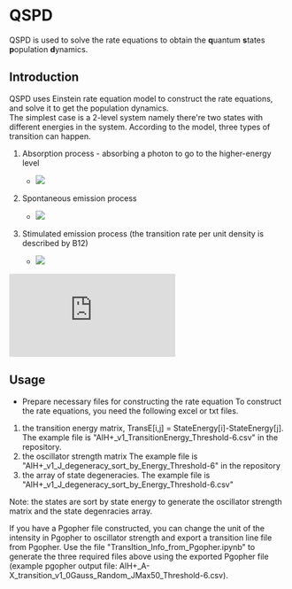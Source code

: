 # QSPD
QSPD is used to solve the rate equations to obtain the **q**uantum **s**tates **p**opulation **d**ynamics. 


## Introduction
QSPD uses Einstein rate equation model to construct the rate equations, and solve it to get the population dynamics. <br>
The simplest case is a 2-level system namely there're two states with different energies in the system. According to the model, three types of transition can happen. <br>
  1. Absorption process - absorbing a photon to go to the higher-energy level
  
     * ![](https://upload.wikimedia.org/wikipedia/commons/thumb/7/75/AtomicLineAb.svg/340px-AtomicLineAb.svg.png)
      
  2. Spontaneous emission process 
  
     * ![](https://upload.wikimedia.org/wikipedia/commons/thumb/7/7a/AtomicLineSpEm.svg/339px-AtomicLineSpEm.svg.png)
      
  3. Stimulated emission process (the transition rate per unit density is described by B12)
  
     * ![](https://upload.wikimedia.org/wikipedia/commons/thumb/b/b9/AtomicLineInEm.svg/340px-AtomicLineInEm.svg.png)

![](http://latex.codecogs.com/png.latex?%5Cdpi%7B110%7D%20%5Cbegin%7Balign%7D%5Cbegin%7Baligned%7D%5Cfrac%7B%5Cpartial%5Crho_i%7D%7B%5Cpartial%20t%7D=-%5Csum_%7Bj%5Cneq%20i%7DB_%7Bij%7D(I_%7B%5Cmathrm%7BBBR%7D%7D&plus;I_%7B%5Cmathrm%7Blaser%7D%7D)%5Crho_i%20-%20%5Csum_%7Bj%3Ci%7DA_%7Bij%7D%5Crho_i%20%5C%5C&plus;%5Csum_%7Bj%5Cneq%20i%7DB_%7Bji%7D(I_%7B%5Cmathrm%7BBBR%7D%7D&plus;I_%7B%5Cmathrm%7Blaser%7D%7D)%5Crho_i%20&plus;%20%5Csum_%7Bj%3Ei%7DA_%7Bji%7D%5Crho_i%20%5Cend%7Baligned%7D%5Cend%7Balign%7D)

## Usage
* Prepare necessary files for constructing the rate equation
To construct the rate equations, you need the following excel or txt files.

1. the transition energy matrix, TransE[i,j] = StateEnergy[i]-StateEnergy[j]. 
    The example file is "AlH+_v1_TransitionEnergy_Threshold-6.csv" in the repository.
2. the oscillator strength matrix
    The example file is "AlH+_v1_J_degeneracy_sort_by_Energy_Threshold-6" in the repository
3. the array of state degeneracies.
    The example file is "AlH+_v1_J_degeneracy_sort_by_Energy_Threshold-6.csv"
    
Note: the states are sort by state energy to generate the oscillator strength matrix and the state degenracies array.

If you have a Pgopher file constructed, you can change the unit of the intensity in Pgopher to oscillator strength and export a transition line file from Pgopher. Use the file "TransItion_Info_from_Pgopher.ipynb" to generate the three required files above using the exported Pgopher file (example pgopher output file: AlH+_A-X_transition_v1_0Gauss_Random_JMax50_Threshold-6.csv).

